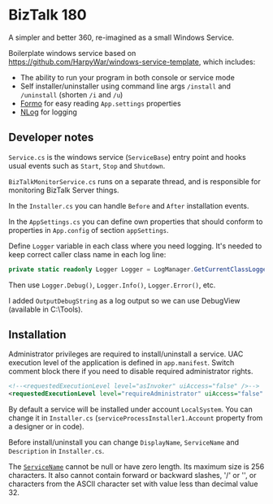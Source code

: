 # BizTalk 180

A simpler and better 360, re-imagined as a small Windows Service.

Boilerplate windows service based on https://github.com/HarpyWar/windows-service-template, which includes:

* The ability to run your program in both console or service mode
* Self installer/uninstaller using command line args `/install` and `/uninstall` (shorten `/i` and `/u`)
* [Formo](https://github.com/ChrisMissal/Formo) for easy reading `App.settings` properties
* [NLog](https://github.com/NLog/NLog) for logging


## Developer notes

`Service.cs` is the windows service (`ServiceBase`) entry point and hooks usual events such as `Start`, `Stop` and `Shutdown`.

`BizTalkMonitorService.cs` runs on a separate thread, and is responsible for monitoring BizTalk Server things.

In the `Installer.cs` you can handle `Before` and `After` installation events.

In the `AppSettings.cs` you can define own properties that should conform to properties in `App.config` of section `appSettings`.

Define `Logger` variable in each class where you need logging. It's needed to keep correct caller class name in each log line:

```cs
private static readonly Logger Logger = LogManager.GetCurrentClassLogger();
```

Then use `Logger.Debug()`, `Logger.Info()`, `Logger.Error()`, etc.

I added `OutputDebugString` as a log output so we can use DebugView (available in C:\Tools).


## Installation


Administrator privileges are required to install/uninstall a service. UAC execution level of the application is defined in `app.manifest`. Switch comment block there if you need to disable required administrator rights.
```xml
<!--<requestedExecutionLevel level="asInvoker" uiAccess="false" />-->
<requestedExecutionLevel level="requireAdministrator" uiAccess="false" />
```
By default a service will be installed under account `LocalSystem`. You can change it in `Installer.cs` (`serviceProcessInstaller1.Account` property from a designer or in code).

Before install/uninstall you can change `DisplayName`, `ServiceName` and `Description` in `Installer.cs`.

The [`ServiceName`](https://msdn.microsoft.com/en-us/library/system.serviceprocess.serviceinstaller.servicename(v=vs.110).aspx) cannot be null or have zero length. Its maximum size is 256 characters. It also cannot contain forward or backward slashes, '/' or '\', or characters from the ASCII character set with value less than decimal value 32.


